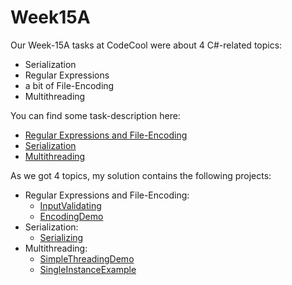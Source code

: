 # Week15A

Our Week-15A tasks at CodeCool were about 4 C#-related topics:
* Serialization
* Regular Expressions
* a bit of File-Encoding
* Multithreading

You can find some task-description here:
* [Regular Expressions and File-Encoding](descRegexp.md)
* [Serialization](descSerializing.md)
* [Multithreading](descThreading.md)

As we got 4 topics, my solution contains the following projects:
* Regular Expressions and File-Encoding:
	* [InputValidating](InputValidating/)
	* [EncodingDemo](EncodingDemo/)
* Serialization:
	* [Serializing](Serialiying/)
* Multithreading:
	* [SimpleThreadingDemo](SimpleThreadingDemo/)
	* [SingleInstanceExample](SingleInstanceExample/)
